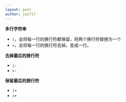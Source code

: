 ```yaml
---
layout: post
author: joy717
---
```


**多行字符串**

* `|`，会将每一行的换行符都保留，将两个换行符替换为一个
* `>`，会将每一行的换行符去掉。变成一行。

**去掉最后的换行符**

* `|-`
* `>-`

**保留最后的换行符**

* `|+`
* `>+`
